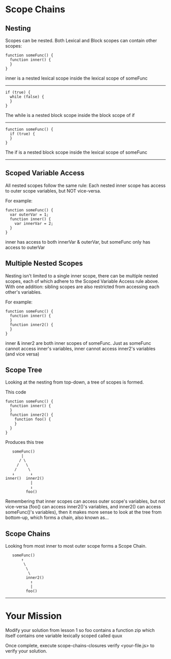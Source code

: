 # Scope Chains

## Nesting

Scopes can be nested. Both Lexical and Block scopes can contain other scopes:

    function someFunc() {
      function inner() {
      }
    }

inner is a nested lexical scope inside the lexical scope of someFunc

-------------------------------------------------------------------------------

    if (true) {
      while (false) {
      }
    }

The while is a nested block scope inside the block scope of if

-------------------------------------------------------------------------------

    function someFunc() {
      if (true) {
      }
    }

The if is a nested block scope inside the lexical scope of someFunc

-------------------------------------------------------------------------------

## Scoped Variable Access

All nested scopes follow the same rule: Each nested inner scope has access to
outer scope variables, but NOT vice-versa.

For example:

    function someFunc() {
      var outerVar = 1;
      function inner() {
        var innerVar = 2;
      }
    }

inner has access to both innerVar & outerVar, but someFunc only has
access to outerVar

## Multiple Nested Scopes

Nesting isn't limited to a single inner scope, there can be multiple nested
scopes, each of which adhere to the Scoped Variable Access rule above. With
one addition: sibling scopes are also restricted from accessing each other's
variables.

For example:

    function someFunc() {
      function inner() {
      }
      function inner2() {
      }
    }

inner & inner2 are both inner scopes of someFunc. Just as someFunc
cannot access inner's variables, inner cannot access inner2's variables
(and vice versa)

## Scope Tree

Looking at the nesting from top-down, a tree of scopes is formed.

This code

    function someFunc() {
      function inner() {
      }
      function inner2() {
        function foo() {
        }
      }
    }

Produces this tree

       someFunc()
           |
          / \
         /   \
        /     \
       ↓       ↓
    inner()  inner2()
               |
               ↓
             foo()

Remembering that inner scopes can access outer scope's variables, but not
vice-versa (foo() can access inner2()'s variables, and inner2() can access
someFunc()'s variables), then it makes more sense to look at the tree from
bottom-up, which forms a chain, also known as...

## Scope Chains

Looking from most inner to most outer scope forms a Scope Chain.

       someFunc()
           ↑
            \
             \
              \
             inner2()
               ↑
               |
             foo()

-------------------------------------------------------------------------------

# Your Mission

Modify your solution from lesson 1 so foo contains a function zip
which itself contains one variable lexically scoped called quux

Once complete, execute scope-chains-closures verify <your-file.js> to verify your
solution.
